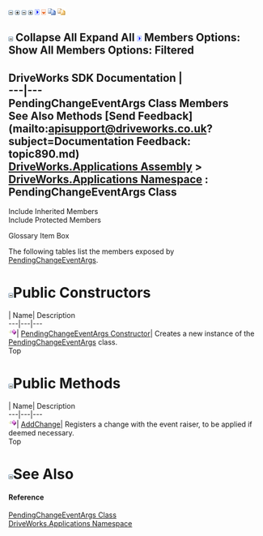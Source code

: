 ![](dotnetimages/collapse.gif) ![](dotnetimages/expand.gif) ![](dotnetimages/collapse.gif) ![](dotnetimages/expand.gif) ![](dotnetimages/drpdown.gif) ![](dotnetimages/drpdown_orange.gif) ![](dotnetimages/copycode.gif) ![](dotnetimages/copycodeHighlight.gif)

![](dotnetimages/collapse.gif) Collapse All Expand All ![](dotnetimages/drpdown.gif) Members Options: Show All  Members Options: Filtered   
---  
DriveWorks SDK Documentation  |   
---|---  
PendingChangeEventArgs Class Members   
See Also Methods [Send Feedback](mailto:apisupport@driveworks.co.uk?subject=Documentation Feedback: topic890.md)  
[DriveWorks.Applications Assembly](topic13.md) > [DriveWorks.Applications Namespace](topic16.md) : PendingChangeEventArgs Class  
---  
  
Include Inherited Members    
Include Protected Members  


Glossary Item Box

The following tables list the members exposed by [PendingChangeEventArgs](topic890.md).

# ![](dotnetimages/collapse.gif)Public Constructors

| Name| Description  
---|---|---  
![Public Constructor](dotnetimages/publicConstructor.gif)| [PendingChangeEventArgs Constructor](topic896.md)| Creates a new instance of the [PendingChangeEventArgs](topic890.md) class.   
Top

# ![](dotnetimages/collapse.gif)Public Methods

| Name| Description  
---|---|---  
![Public Method](dotnetimages/publicMethod.gif)| [AddChange](topic897.md)| Registers a change with the event raiser, to be applied if deemed necessary.   
Top

# ![](dotnetimages/collapse.gif)See Also

#### Reference

[PendingChangeEventArgs Class](topic890.md)   
[DriveWorks.Applications Namespace](topic16.md)


